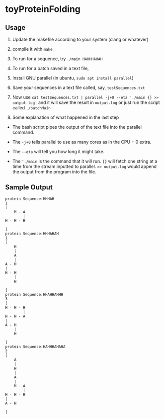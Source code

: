 # toyProteinFolding

## Usage
1. Update the makefile according to your system (clang or whatever)
2. compile it with ```make```
3. To run for a sequence, try ```./main HAHHHAHAH```
4. To run for a batch saved in a text file,

1. Install GNU parallel (in ubuntu, ```sudo apt install parallel```)

2. Save your sequences in a text file called, say, ```testSequences.txt```

3. Now use ```cat testSequences.txt | parallel -j+0 --eta './main {} >> output.log'``` and it will save the result in ```output.log``` or just run the script called ```./batchMain```

4. Some explanation of what happened in the last step

* The bash script pipes the output of the text file into the parallel command.

* The ```-j+0``` tells parallel to use as many cores as in the CPU + 0 extra.

* The ```--eta``` will tell you how long it might take.

* The ```'./main``` is the command that it will run. ```{}``` will fetch one string at a time from the stream inputted to parallel. ```>> output.log``` would append the output from the program into the file.


## Sample Output
```
protein Sequence:HHHAH
1
[
    H - A   
        |   
H - H - H   
            
]
protein Sequence:HHHAHAH
1
[
    H   
    |   
    A   
    |   
A - H   
|       
H - H   
    |   
    H   
        
]
protein Sequence:HHAHHAHHH
3
[
H - H - H   
        |   
H - H - A   
|           
A - H       
    |       
    H       
            
]
protein Sequence:HAHHHAHAHA
2
[
    A       
    |       
    H       
    |       
    A       
    |       
    H - A   
        |   
H - H - H   
|           
A - H       
            
]
```